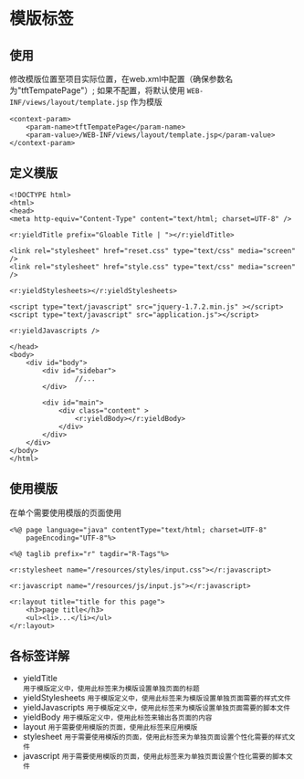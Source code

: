 # 模版标签

## 使用

 修改模版位置至项目实际位置，在web.xml中配置（确保参数名为"tftTempatePage"）; 如果不配置，将默认使用 <code>WEB-INF/views/layout/template.jsp</code> 作为模版

    <context-param>
        <param-name>tftTempatePage</param-name>
        <param-value>/WEB-INF/views/layout/template.jsp</param-value>
    </context-param>

## 定义模版

    <!DOCTYPE html>
    <html>
    <head>
    <meta http-equiv="Content-Type" content="text/html; charset=UTF-8" />

    <r:yieldTitle prefix="Gloable Title | "></r:yieldTitle>

    <link rel="stylesheet" href="reset.css" type="text/css" media="screen" />
    <link rel="stylesheet" href="style.css" type="text/css" media="screen" />

    <r:yieldStylesheets></r:yieldStylesheets>

    <script type="text/javascript" src="jquery-1.7.2.min.js" ></script>
    <script type="text/javascript" src="application.js"></script>

    <r:yieldJavascripts />

    </head>
    <body>
        <div id="body">
            <div id="sidebar">
                    //...
            </div>
            
            <div id="main">
                <div class="content" >
                    <r:yieldBody></r:yieldBody>
                </div>
            </div>
        </div>
    </body>
    </html>

## 使用模版

在单个需要使用模版的页面使用

    <%@ page language="java" contentType="text/html; charset=UTF-8"
        pageEncoding="UTF-8"%>

    <%@ taglib prefix="r" tagdir="R-Tags"%>

    <r:stylesheet name="/resources/styles/input.css"></r:javascript>

    <r:javascript name="/resources/js/input.js"></r:javascript>

    <r:layout title="title for this page">
        <h3>page title</h3>
        <ul><li>...</li></ul>   
    </r:layout>

## 各标签详解

* yieldTitle       
    `用于模版定义中，使用此标签来为模版设置单独页面的标题`
* yieldStylesheets
    `用于模版定义中，使用此标签来为模版设置单独页面需要的样式文件`
* yieldJavascripts
    `用于模版定义中，使用此标签来为模版设置单独页面需要的脚本文件`
* yieldBody
    `用于模版定义中，使用此标签来输出各页面的内容`
* layout
    `用于需要使用模版的页面，使用此标签来应用模版`
* stylesheet
    `用于需要使用模版的页面，使用此标签来为单独页面设置个性化需要的样式文件`
* javascript
    `用于需要使用模版的页面，使用此标签来为单独页面设置个性化需要的脚本文件`

